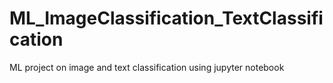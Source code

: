 # ML_ImageClassification_TextClassification

ML project on image and text classification using jupyter notebook

